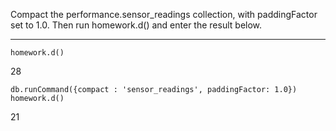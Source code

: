 Compact the performance.sensor_readings collection, with paddingFactor set to 1.0. Then run homework.d() and enter the result below.

----

```
homework.d()
```
28
```
db.runCommand({compact : 'sensor_readings', paddingFactor: 1.0})
homework.d()
```
21
